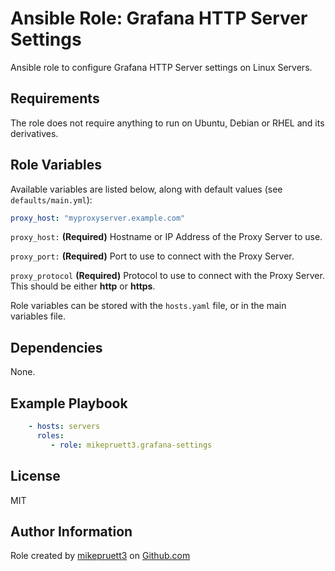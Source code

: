 Ansible Role: Grafana HTTP Server Settings
=========

Ansible role to configure Grafana HTTP Server settings on Linux Servers.

Requirements
------------

The role does not require anything to run on Ubuntu, Debian or RHEL and its derivatives.

Role Variables
--------------

Available variables are listed below, along with default values (see ```defaults/main.yml```):

``` yaml
proxy_host: "myproxyserver.example.com"
```

```proxy_host:``` **(Required)** Hostname or IP Address of the Proxy Server to use.

```proxy_port:``` **(Required)** Port to use to connect with the Proxy Server.

```proxy_protocol``` **(Required)** Protocol to use to connect with the Proxy Server. This should be either **http** or **https**.

Role variables can be stored with the ```hosts.yaml``` file, or in the main variables file.

Dependencies
------------

None.

Example Playbook
----------------

``` yaml
    - hosts: servers
      roles:
         - role: mikepruett3.grafana-settings
```

License
-------

MIT

Author Information
------------------

Role created by [mikepruett3](https://github.com/mikepruett3) on [Github.com](https://github.com/mikepruett3/ansible-role-grafana-settings)
